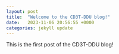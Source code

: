 ```yaml
---
layout: post
title:  "Welcome to the CD3T-DDU blog!"
date:   2023-11-06 20:56:55 +0000
categories: jekyll update
---
```

This is the first post of the CD3T-DDU blog!